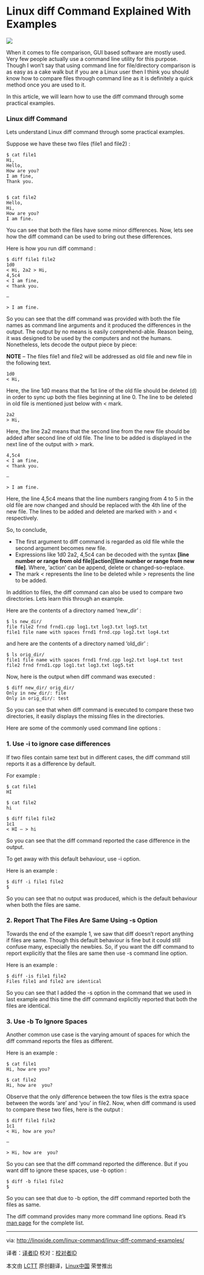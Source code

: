 Linux diff Command Explained With Examples
================================================================================
![](http://linoxide.com/wp-content/uploads/2013/11/linux-diff-command.png)

When it comes to file comparison, GUI based software are mostly used. Very few people actually use a command line utility for this purpose. Though I won’t say that using command line for file/directory comparison is as easy as a cake walk but if you are a Linux user then I think you should know how to compare files through command line as it is definitely a quick method once you are used to it.

In this article, we will learn how to use the diff command through some practical examples.

### Linux diff Command ###

Lets understand Linux diff command through some practical examples.

Suppose we have these two files (file1 and file2) :

    $ cat file1
    Hi,
    Hello,
    How are you?
    I am fine,
    Thank you.


    $ cat file2
    Hello,
    Hi,
    How are you?
    I am fine.

You can see that both the files have some minor differences. Now, lets see how the diff command can be used to bring out these differences.

Here is how you run diff command :

    $ diff file1 file2
    1d0
    < Hi, 2a2 > Hi,
    4,5c4
    < I am fine,
    < Thank you.
    
    —
    
    > I am fine.

So you can see that the diff command was provided with both the file names as command line arguments and it produced the differences in the output. The output by no means is easily comprehend-able. Reason being, it was designed to be used by the computers and not the humans. Nonetheless, lets decode the output piece by piece:

**NOTE** – The files file1 and file2 will be addressed as old file and new file in the following text.

    1d0
    < Hi,

Here, the line 1d0 means that the 1st line of the old file should be deleted (d) in order to sync up both the files beginning at line 0. The line to be deleted in old file is mentioned just below with < mark.

    2a2
    > Hi,

Here, the line 2a2 means that the second line from the new file should be added after second line of old file. The line to be added is displayed in the next line of the output with > mark.

    4,5c4
    < I am fine,
    < Thank you.
    
    —
    
    > I am fine.

Here, the line 4,5c4 means that the line numbers ranging from 4 to 5 in the old file are now changed and should be replaced with the 4th line of the new file. The lines to be added and deleted are marked with > and < respectively.

So, to conclude,

- The first argument to diff command is regarded as old file while the second argument becomes new file.
- Expressions like 1d0 2a2, 4,5c4 can be decoded with the syntax **[line number or range from old file][action][line number or range from new file]**. Where, ‘action’ can be append, delete or changed-so-replace.
- The mark < represents the line to be deleted while > represents the line to be added.

In addition to files, the diff command can also be used to compare two directories. Lets learn this through an example.

Here are the contents of a directory named ‘new_dir’ :

    $ ls new_dir/
    file file2 frnd frnd1.cpp log1.txt log3.txt log5.txt
    file1 file name with spaces frnd1 frnd.cpp log2.txt log4.txt

and here are the contents of a directory named ‘old_dir’ :

    $ ls orig_dir/
    file1 file name with spaces frnd1 frnd.cpp log2.txt log4.txt test
    file2 frnd frnd1.cpp log1.txt log3.txt log5.txt

Now, here is the output when diff command was executed :

    $ diff new_dir/ orig_dir/
    Only in new_dir/: file
    Only in orig_dir/: test

So you can see that when diff command is executed to compare these two directories, it easily displays the missing files in the directories.

Here are some of the commonly used command line options :

### 1. Use -i to ignore case differences ###

If two files contain same text but in different cases, the diff command still reports it as a difference by default.

For example :

    $ cat file1
    HI
    
    $ cat file2
    hi
    
    $ diff file1 file2
    1c1
    < HI — > hi

So you can see that the diff command reported the case difference in the output.

To get away with this default behaviour, use -i option.

Here is an example :

    $ diff -i file1 file2
    $

So you can see that no output was produced, which is the default behaviour when both the files are same.

### 2. Report That The Files Are Same Using -s Option ###

Towards the end of the example 1, we saw that diff doesn’t report anything if files are same. Though this default behaviour is fine but it could still confuse many, especially the newbies. So, if you want the diff command to report explicitly that the files are same then use -s command line option.

Here is an example :

    $ diff -is file1 file2
    Files file1 and file2 are identical

So you can see that I added the -s option in the command that we used in last example and this time the diff command explicitly reported that both the files are identical.

### 3. Use -b To Ignore Spaces ###

Another common use case is the varying amount of spaces for which the diff command reports the files as different.

Here is an example :

    $ cat file1
    Hi, how are you?
    
    $ cat file2
    Hi, how are  you?

Observe that the only difference between the tow files is the extra space between the words ‘are’ and ‘you’ in file2. Now, when diff command is used to compare these two files, here is the output :

    $ diff file1 file2
    1c1
    < Hi, how are you?
    
    —
    
    > Hi, how are  you?

So you can see that the diff command reported the difference. But if you want diff to ignore these spaces, use -b option :

    $ diff -b file1 file2
    $

So you can see that due to -b option, the diff command reported both the files as same.

The diff command provides many more command line options. Read it’s [man page][1] for the complete list.

--------------------------------------------------------------------------------

via: http://linoxide.com/linux-command/linux-diff-command-examples/

译者：[译者ID](https://github.com/译者ID) 校对：[校对者ID](https://github.com/校对者ID)

本文由 [LCTT](https://github.com/LCTT/TranslateProject) 原创翻译，[Linux中国](http://linux.cn/) 荣誉推出

[1]:http://unixhelp.ed.ac.uk/CGI/man-cgi?diff